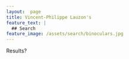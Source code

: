 ```yaml
---
layout:  page
title: Vincent-Philippe Lauzon's
feature_text: |
  ## Search
feature_image: /assets/search/binoculars.jpg
---
```


Results?